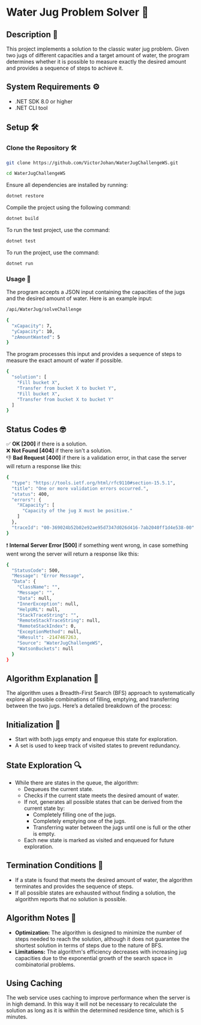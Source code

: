 # Water Jug Problem Solver 🧩

## Description 📝

This project implements a solution to the classic water jug problem. Given two jugs of different capacities and a target amount of water, the program determines whether it is possible to measure exactly the desired amount and provides a sequence of steps to achieve it.

## System Requirements ⚙️

- .NET SDK 8.0 or higher
- .NET CLI tool

## Setup 🛠️

### Clone the Repository 🛠️
```bash
git clone https://github.com/VictorJohan/WaterJugChallengeWS.git

cd WaterJugChallengeWS
```
Ensure all dependencies are installed by running:
```bash
dotnet restore
```
Compile the project using the following command:

```bash
dotnet build
```
To run the test project, use the command:
```bash
dotnet test
```
To run the project, use the command:
```bash
dotnet run
```
### Usage 📖

The program accepts a JSON input containing the capacities of the jugs and the desired amount of water. Here is an example input:

```bash
/api/WaterJug/solveChallenge
```

```bash
{
  "xCapacity": 7,
  "yCapacity": 10,
  "zAmountWanted": 5
}
```
The program processes this input and provides a sequence of steps to measure the exact amount of water if possible.

```bash
{
  "solution": [
    "Fill bucket X",
    "Transfer from bucket X to bucket Y",
    "Fill bucket X",
    "Transfer from bucket X to bucket Y"
  ]
}
```
## Status Codes 🤓
✅ <b>OK [200]</b> if there is a solution.<br>
❌ <b>Not Found [404]</b> if there isn't a solution.<br>
👎 <b>Bad Request [400]</b> if there is a validation error, in that case the server will return a response like this:
```bash
{
  "type": "https://tools.ietf.org/html/rfc9110#section-15.5.1",
  "title": "One or more validation errors occurred.",
  "status": 400,
  "errors": {
    "XCapacity": [
      "Capacity of the jug X must be positive."
    ]
  },
  "traceId": "00-369024b52b02e92ae95d7347d026d416-7ab2040ff1d4e538-00"
}
```
❗ <b>Internal Server Error [500]</b> if something went wrong, in case something went wrong the server will return a response like this:
```bash
{
  "StatusCode": 500,
  "Message": "Error Message",
  "Data": {
    "ClassName": "",
    "Message": "",
    "Data": null,
    "InnerException": null,
    "HelpURL": null,
    "StackTraceString": "",
    "RemoteStackTraceString": null,
    "RemoteStackIndex": 0,
    "ExceptionMethod": null,
    "HResult": -2147467263,
    "Source": "WaterJugChallengeWS",
    "WatsonBuckets": null
  }
}
```


## Algorithm Explanation 🧠

The algorithm uses a Breadth-First Search (BFS) approach to systematically explore all possible combinations of filling, emptying, and transferring between the two jugs. Here’s a detailed breakdown of the process:

## Initialization 🚀

* Start with both jugs empty and enqueue this state for exploration.
* A set is used to keep track of visited states to prevent redundancy.

## State Exploration 🔍

* While there are states in the queue, the algorithm:
  * Dequeues the current state.
  * Checks if the current state meets the desired amount of water.
  * If not, generates all possible states that can be derived from the current state by:
      * Completely filling one of the jugs.
      * Completely emptying one of the jugs.
      * Transferring water between the jugs until one is full or the other is empty.
  * Each new state is marked as visited and enqueued for future exploration.
  
## Termination Conditions 📜
* If a state is found that meets the desired amount of water, the algorithm terminates and provides the sequence of steps.
* If all possible states are exhausted without finding a solution, the algorithm reports that no solution is possible.
  
## Algorithm Notes 🦿
* <b>Optimization:</b> The algorithm is designed to minimize the number of steps needed to reach the solution, although it does not guarantee the shortest solution in terms of steps due to the nature of BFS.
* <b>Limitations:</b> The algorithm's efficiency decreases with increasing jug capacities due to the exponential growth of the search space in combinatorial problems.
## Using Caching
The web service uses caching to improve performance when the server is in high demand. In this way it will not be necessary to recalculate the solution as long as it is within the determined residence time, which is 5 minutes.
